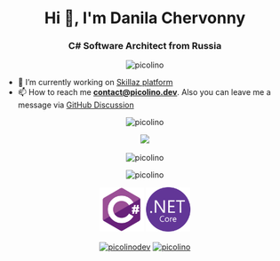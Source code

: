 <h1 align="center">Hi 👋, I'm Danila Chervonny</h1>
<h3 align="center">C# Software Architect from Russia</h3>

<p align="center"> <img src="https://komarev.com/ghpvc/?username=picolino" alt="picolino" /> </p>

- 🔭 I’m currently working on [Skillaz platform](https://skillaz.ru/)
- 📫 How to reach me **contact@picolino.dev**. Also you can leave me a message via [GitHub Discussion](https://github.com/picolino/picolino/discussions)


<p align="center"> 
  <img src="https://github-readme-stats.vercel.app/api?username=picolino&show_icons=true" alt="picolino" />
</p>
<p align="center">
  <img src="http://github-readme-streak-stats.herokuapp.com?user=picolino" />
</p>
<p align="center"> 
  <img src="https://github-readme-stats.vercel.app/api/wakatime?username=@picolino&layout=compact" alt="picolino" />
</p>
<p align="center"> 
  <img src="https://github-readme-stats.vercel.app/api/top-langs/?username=picolino&layout=compact" alt="picolino" />
</p>

<p align="center">
  <img src="https://raw.githubusercontent.com/devicons/devicon/9f4f5cdb393299a81125eb5127929ea7bfe42889/icons/csharp/csharp-original.svg" alt="csharp" width="80" height="80"/> 
  <img src="https://raw.githubusercontent.com/devicons/devicon/9f4f5cdb393299a81125eb5127929ea7bfe42889/icons/dotnetcore/dotnetcore-original.svg" alt="dotnet" width="80" height="80"/> 
</p>

<p align="center">
  <a href="https://twitter.com/picolinodev" target="blank"><img align="center" src="https://cdn.jsdelivr.net/npm/simple-icons@3.0.1/icons/twitter.svg" alt="picolinodev" height="20" width="20" /></a>
  <a href="https://stackoverflow.com/users/9262535" target="blank"><img align="center" src="https://cdn.jsdelivr.net/npm/simple-icons@3.0.1/icons/stackoverflow.svg" alt="picolino" height="20" width="20" /></a>
</p>

<!-- in your header -->
<link rel="stylesheet" href="https://cdn.jsdelivr.net/gh/konpa/devicon@master/devicon.min.css">

<!-- in your body -->
<i class="devicon-csharp-plain"></i>
